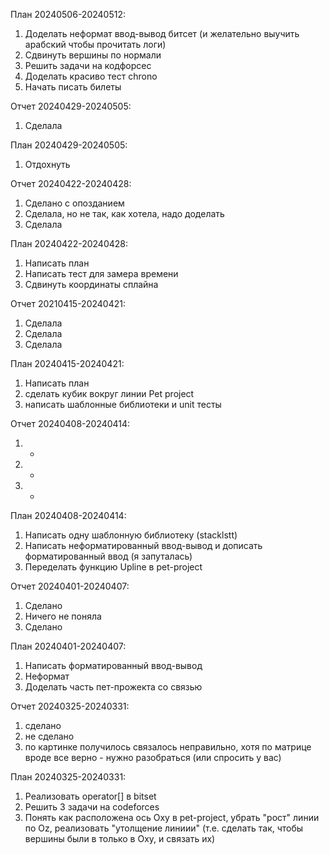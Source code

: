 План 20240506-20240512:
1) Доделать неформат ввод-вывод битсет (и желательно выучить арабский чтобы прочитать логи)
2) Сдвинуть вершины по нормали
3) Решить задачи на кодфорсес
4) Доделать красиво тест chrono
5) Начать писать билеты
   
Отчет 20240429-20240505:
1) Сделала

План 20240429-20240505:
1) Отдохнуть

Отчет 20240422-20240428:
1) Сделано с опозданием
2) Сделала, но не так, как хотела, надо доделать
3) Сделала

План 20240422-20240428:
1) Написать план
2) Написать тест для замера времени
3) Сдвинуть координаты сплайна

Отчет 20210415-20240421:
1) Сделала
2) Сделала
3) Сделала
   
План 20240415-20240421:
1) Написать план
2) сделать кубик вокруг линии Pet project
3) написать шаблонные библиотеки и unit тесты

Отчет 20240408-20240414:
1) +
2) -
3) +

План 20240408-20240414:
1) Написать одну шаблонную библиотеку (stacklstt)
2) Написать неформатированный ввод-вывод и дописать форматированный ввод (я запуталась)
3) Переделать функцию Upline в pet-project

Отчет 20240401-20240407:
1) Сделано
2) Ничего не поняла
3) Сделано

План 20240401-20240407:
1) Написать форматированный ввод-вывод
2) Неформат
3) Доделать часть пет-прожекта со связью

Отчет 20240325-20240331:
1) сделано
2) не сделано
3) по картинке получилось связалось неправильно, хотя по матрице вроде все верно - нужно разобраться (или спросить у вас)

План 20240325-20240331:
1) Реализовать operator[] в bitset
2) Решить 3 задачи на codeforces
3) Понять как расположена ось Oxy в pet-project, убрать "рост" линии по Oz, реализовать "утолщение линиии" (т.е. сделать так, чтобы вершины были в только в Оху, и связать их)
